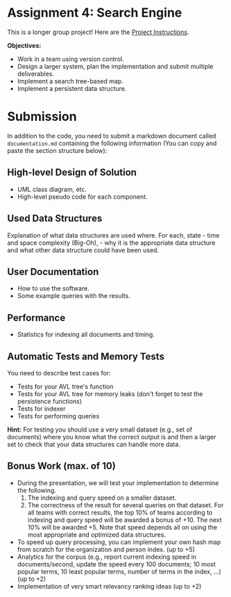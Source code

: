 # Assignment 4: Search Engine 

This is a longer group project! Here are the [Project Instructions](Project_Instructions.pdf).


**Objectives:**

* Work in a team using version control.
* Design a larger system, plan the implementation and submit multiple deliverables.
* Implement a search tree-based map.
* Implement a persistent data structure.



# Submission 

In addition to the code, you need to submit a markdown document called `documentation.md` containing the following information (You can copy and paste the section structure below):

## High-level Design of Solution

- UML class diagram, etc.
- High-level pseudo code for each component.



## Used Data Structures
Explanation of what data structures are used where. For each, state 
    - time and space complexity (Big-Oh),
    - why it is the appropriate data structure and what other data structure could have been used.

## User Documentation
- How to use the software.
- Some example queries with the results.

## Performance
- Statistics for indexing all documents and timing.

## Automatic Tests and Memory Tests
You need to describe test cases for:
- Tests for your AVL tree's function
- Tests for your AVL tree for memory leaks (don't forget to test the persistence functions)
- Tests for indexer
- Tests for performing queries

**Hint:** For testing you should use a very small dataset (e.g., set of documents) where you know what the correct output is 
  and then a larger set to check that your data structures can handle more data.

## Bonus Work (max. of 10)

* During the presentation, we will test your implementation to determine the following. 
    1. The indexing and query speed on a smaller dataset.
    2. The correctness of the result for several queries on that dataset.
  For all teams with correct results, the top 10% of teams according to indexing and query speed will be awarded a bonus of +10. The next 10% will be awarded +5. Note that speed depends all on using the most appropriate and optimized data structures.
* To speed up query processing, you can implement your own hash map from scratch for the organization and person 
  index. (up to +5)
* Analytics for the corpus (e.g., report current indexing speed in documents/second, update the speed every 100 
  documents; 10 most popular terms, 10 least popular terms, number of terms in the index, ...) (up to +2)
* Implementation of very smart relevancy ranking ideas (up to +2)
 


